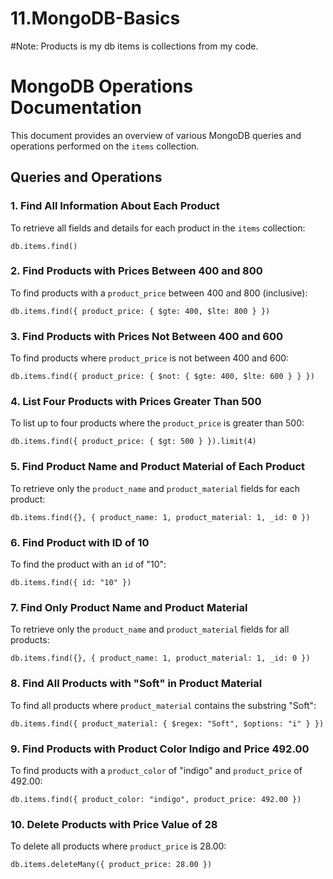 # 11.MongoDB-Basics

#Note:
Products is my db items is collections from my code.

# MongoDB Operations Documentation

This document provides an overview of various MongoDB queries and operations performed on the `items` collection. 

## Queries and Operations

### 1. Find All Information About Each Product

To retrieve all fields and details for each product in the `items` collection:
```shell
db.items.find()
```

### 2. Find Products with Prices Between 400 and 800

To find products with a `product_price` between 400 and 800 (inclusive):
```shell
db.items.find({ product_price: { $gte: 400, $lte: 800 } })
```

### 3. Find Products with Prices Not Between 400 and 600

To find products where `product_price` is not between 400 and 600:
```shell
db.items.find({ product_price: { $not: { $gte: 400, $lte: 600 } } })
```

### 4. List Four Products with Prices Greater Than 500

To list up to four products where the `product_price` is greater than 500:
```shell
db.items.find({ product_price: { $gt: 500 } }).limit(4)
```

### 5. Find Product Name and Product Material of Each Product

To retrieve only the `product_name` and `product_material` fields for each product:
```shell
db.items.find({}, { product_name: 1, product_material: 1, _id: 0 })
```

### 6. Find Product with ID of 10

To find the product with an `id` of "10":
```shell
db.items.find({ id: "10" })
```

### 7. Find Only Product Name and Product Material

To retrieve only the `product_name` and `product_material` fields for all products:
```shell
db.items.find({}, { product_name: 1, product_material: 1, _id: 0 })
```

### 8. Find All Products with "Soft" in Product Material

To find all products where `product_material` contains the substring "Soft":
```shell
db.items.find({ product_material: { $regex: "Soft", $options: "i" } })
```

### 9. Find Products with Product Color Indigo and Price 492.00

To find products with a `product_color` of "indigo" and `product_price` of 492.00:
```shell
db.items.find({ product_color: "indigo", product_price: 492.00 })
```

### 10. Delete Products with Price Value of 28

To delete all products where `product_price` is 28.00:
```shell
db.items.deleteMany({ product_price: 28.00 })
```